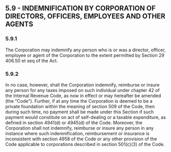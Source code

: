## **5.9 - INDEMNIFICATION BY CORPORATION OF DIRECTORS, OFFICERS, EMPLOYEES AND OTHER AGENTS**

### **5.9.1**

The Corporation may indemnify any person who is or was a director, officer, employee or agent of the Corporation to the extent permitted by Section 29 406.50 et seq of the Act.

### **5.9.2**

In no case, however, shall the Corporation indemnify, reimburse or insure any person for any taxes imposed on such individual under chapter 42 of the Internal Revenue Code, as now in effect or may hereafter be amended (the "Code"). Further, if at any time the Corporation is deemed to be a private foundation within the meaning of section 509 of the Code, then during such time, no payment shall be made under this Section if such payment would constitute on act of self-dealing or a taxable expenditure, as defined in section 4941(d) or 4945(d) of the Code. Moreover, the Corporation shall not indemnify, reimburse or insure any person in any instance where such indemnification, reimbursement or insurance is inconsistent with section 4958 of the Code or any other provision of the Code applicable to corporations described in section 501(c)(3) of the Code.


